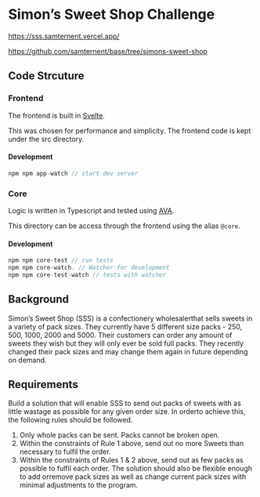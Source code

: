 # Simon’s Sweet Shop Challenge

https://sss.samternent.vercel.app/

https://github.com/samternent/base/tree/simons-sweet-shop

## Code Strcuture

### Frontend
The frontend is built in [Svelte](https://svelte.dev/blog/svelte-3-rethinking-reactivity).

This was chosen for performance and simplicity. The frontend code is kept under the src directory.

#### Development
```javascript
npm npm app-watch // start dev server
```

### Core
Logic is written in Typescript and tested using [AVA](https://github.com/avajs/ava).

This directory can be access through the frontend using the alias `@core`.

#### Development
```javascript
npm npm core-test // run tests
npm npm core-watch. // Watcher for development
npm npm core-test-watch // tests with watcher
```



## Background

Simon’s Sweet Shop (SSS) is a confectionery wholesalerthat sells sweets in a
variety of pack sizes. They currently have 5 different size packs - 250, 500,
1000, 2000 and 5000. Their customers can order any amount of sweets they
wish but they will only ever be sold full packs. They recently changed their pack
sizes and may change them again in future depending on demand.

## Requirements

Build a solution that will enable SSS to send out packs of sweets with as little
wastage as possible for any given order size. In orderto achieve this, the
following rules should be followed.

1. Only whole packs can be sent. Packs cannot be broken open.
2. Within the constraints of Rule 1 above, send out no more Sweets than
necessary to fulfil the order.
3. Within the constraints of Rules 1 & 2 above, send out as few packs as
possible to fulfil each order.
The solution should also be flexible enough to add orremove pack sizes as well
as change current pack sizes with minimal adjustments to the program.
